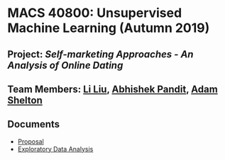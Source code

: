 # MACS 40800: Unsupervised Machine Learning (Autumn 2019)
## Project: *Self-marketing Approaches - An Analysis of Online Dating*
## Team Members: [Li Liu](https://github.com/liu431), [Abhishek Pandit](https://github.com/policyglot), [Adam Shelton](https://github.com/tonofshell)

## Documents
- [Proposal](liu_pandit_shelton_proposal.pdf)
- [Exploratory Data Analysis](https://tonofshell.me/unsupervised-dating/EDA/eda.html)
